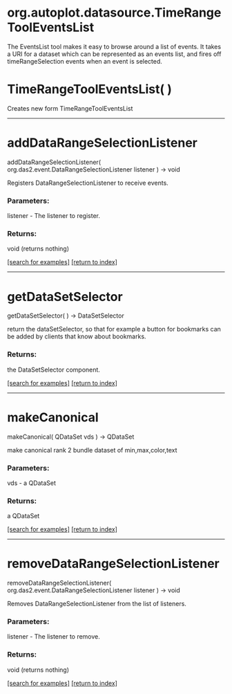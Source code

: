 # org.autoplot.datasource.TimeRangeToolEventsList

The EventsList tool makes it easy to browse around a list of events.  It
 takes a URI for a dataset which can be represented as an events list, 
 and fires off timeRangeSelection events when an event is selected.

# TimeRangeToolEventsList( )
Creates new form TimeRangeToolEventsList

***
<a name="addDataRangeSelectionListener"></a>
# addDataRangeSelectionListener
addDataRangeSelectionListener( org.das2.event.DataRangeSelectionListener listener ) &rarr; void

Registers DataRangeSelectionListener to receive events.

### Parameters:
listener - The listener to register.

### Returns:
void (returns nothing)


<a href="https://github.com/autoplot/dev/search?q=addDataRangeSelectionListener&unscoped_q=addDataRangeSelectionListener">[search for examples]</a>
<a href="https://github.com/autoplot/documentation/blob/master/javadoc/index-all.md">[return to index]</a>

***
<a name="getDataSetSelector"></a>
# getDataSetSelector
getDataSetSelector(  ) &rarr; DataSetSelector

return the dataSetSelector, so that for example a button for bookmarks 
 can be added by clients that know about bookmarks.

### Returns:
the DataSetSelector component.

<a href="https://github.com/autoplot/dev/search?q=getDataSetSelector&unscoped_q=getDataSetSelector">[search for examples]</a>
<a href="https://github.com/autoplot/documentation/blob/master/javadoc/index-all.md">[return to index]</a>

***
<a name="makeCanonical"></a>
# makeCanonical
makeCanonical( QDataSet vds ) &rarr; QDataSet

make canonical rank 2 bundle dataset of min,max,color,text

### Parameters:
vds - a QDataSet

### Returns:
a QDataSet


<a href="https://github.com/autoplot/dev/search?q=makeCanonical&unscoped_q=makeCanonical">[search for examples]</a>
<a href="https://github.com/autoplot/documentation/blob/master/javadoc/index-all.md">[return to index]</a>

***
<a name="removeDataRangeSelectionListener"></a>
# removeDataRangeSelectionListener
removeDataRangeSelectionListener( org.das2.event.DataRangeSelectionListener listener ) &rarr; void

Removes DataRangeSelectionListener from the list of listeners.

### Parameters:
listener - The listener to remove.

### Returns:
void (returns nothing)


<a href="https://github.com/autoplot/dev/search?q=removeDataRangeSelectionListener&unscoped_q=removeDataRangeSelectionListener">[search for examples]</a>
<a href="https://github.com/autoplot/documentation/blob/master/javadoc/index-all.md">[return to index]</a>

